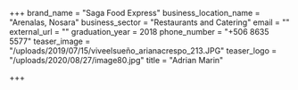 +++
brand_name = "Saga Food Express"
business_location_name = "Arenalas, Nosara"
business_sector = "Restaurants and Catering"
email = ""
external_url = ""
graduation_year = 2018
phone_number = "+506 8635 5577"
teaser_image = "/uploads/2019/07/15/viveelsueño_arianacrespo_213.JPG"
teaser_logo = "/uploads/2020/08/27/image80.jpg"
title = "Adrian Marin"

+++
